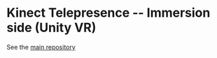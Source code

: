 # Kinect Telepresence -- Immersion side (Unity VR)

See the [main repository](https://github.com/laralex/kinect-telepresence)
